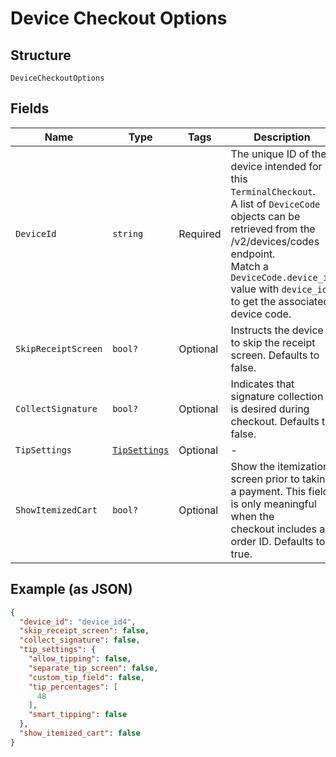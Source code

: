 
# Device Checkout Options

## Structure

`DeviceCheckoutOptions`

## Fields

| Name | Type | Tags | Description |
|  --- | --- | --- | --- |
| `DeviceId` | `string` | Required | The unique ID of the device intended for this `TerminalCheckout`.<br>A list of `DeviceCode` objects can be retrieved from the /v2/devices/codes endpoint.<br>Match a `DeviceCode.device_id` value with `device_id` to get the associated device code. |
| `SkipReceiptScreen` | `bool?` | Optional | Instructs the device to skip the receipt screen. Defaults to false. |
| `CollectSignature` | `bool?` | Optional | Indicates that signature collection is desired during checkout. Defaults to false. |
| `TipSettings` | [`TipSettings`](../../doc/models/tip-settings.md) | Optional | - |
| `ShowItemizedCart` | `bool?` | Optional | Show the itemization screen prior to taking a payment. This field is only meaningful when the<br>checkout includes an order ID. Defaults to true. |

## Example (as JSON)

```json
{
  "device_id": "device_id4",
  "skip_receipt_screen": false,
  "collect_signature": false,
  "tip_settings": {
    "allow_tipping": false,
    "separate_tip_screen": false,
    "custom_tip_field": false,
    "tip_percentages": [
      48
    ],
    "smart_tipping": false
  },
  "show_itemized_cart": false
}
```

